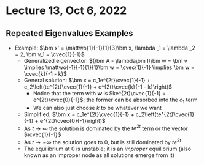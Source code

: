 # Lecture 13, Oct 6, 2022

## Repeated Eigenvalues Examples

* Example: $\bm x' = \mattwo{1}{-1}{1}{3}\bm x, \lambda _1 = \lambda _2 = 2, \bm v_1 = \cvec{1}{-1}$
	* Generalized eigenvector: $(\bm A - \lambda\bm I)\bm w = \bm v \implies \mattwo{-1}{-1}{1}{1}\bm w = \cvec{1}{-1} \implies \bm w = \cvec{k}{-1 - k}$
	* General solution: $\bm x = c_1e^{2t}\cvec{1}{-1} + c_2\left(te^{2t}\cvec{1}{-1} + e^{2t}\cvec{k}{-1 - k}\right)$
		* Notice that the term with $\bm w$ is $ke^{2t}\cvec{1}{-1} + e^{2t}\cvec{0}{-1}$; the former can be absorbed into the $c_1$ term
		* We can also just choose $k$ to be whatever we want
	* Simplified, $\bm x = c_1e^{2t}\cvec{1}{-1} + c_2\left(te^{2t}\cvec{1}{-1} + e^{2t}\cvec{0}{-1}\right)$
	* As $t \to \infty$ the solution is dominated by the $te^{2t}$ term or the vector $\cvec{1}{-1}$
	* As $t \to -\infty$ the solution goes to 0, but is still dominated by $te^{2t}$
	* The equilibrium at 0 is unstable; it is an *improper* equilibrium (also known as an improper node as all solutions emerge from it)

